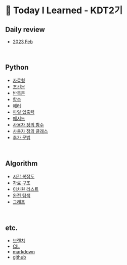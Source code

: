 # 👀 Today I Learned - KDT2기

## Daily review
- [2023 Feb](daily_review/2023_Feb.md)

<br>

## Python
- [자료형](Python/data_type.md)
- [조건문](Python/conditional_statement.md)
- [반복문](Python/loop_statement.md)
- [함수](Python/function.md)
- [에러](Python/error.md)
- [파일 입출력](Python/file_IO.md)
- [메서드](Python/method.md)
- [사용자 정의 함수](Python/user_defined_function.md)
- [사용자 정의 클래스](Python/user_defined_class.md)
- [추가 문법](Python/python_etc.md)

<br>

## Algorithm
- [시간 복잡도](Algorithm/time_complexity.md)
- [자료 구조](Algorithm/data_structure.md)
- [이차원 리스트](Algorithm/2d_list.md)
- [완전 탐색](Algorithm/binary_search.md)
- [그래프](Algorithm/graph.md)

<br>

## etc.
- [브랜치](etc/Branch.md)
- [CIL](etc/CLI.md)
- [markdown](etc/markdown.md)
- [github](etc/git.md)
